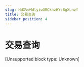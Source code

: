 ```yaml
---
slug: HdXVwMdlyiwORCknzHYc8gXLnzf
title: 交易查询
sidebar_position: 4
---
```



# 交易查询


[Unsupported block type: Unknown]

